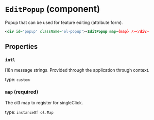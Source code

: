 `EditPopup` (component)
=======================

Popup that can be used for feature editing (attribute form).

```xml
<div id='popup' className='ol-popup'><EditPopup map={map} /></div>
```

Properties
----------

### `intl`

i18n message strings. Provided through the application through context.

type: `custom`


### `map` (required)

The ol3 map to register for singleClick.

type: `instanceOf ol.Map`

